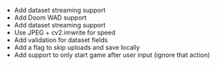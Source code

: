 - Add dataset streaming support
- Add Doom WAD support
- Add dataset streaming support
- Use JPEG + cv2.imwrite for speed
- Add validation for dataset fields
- Add a flag to skip uploads and save locally
- Add support to only start game after user input (ignore that action)
